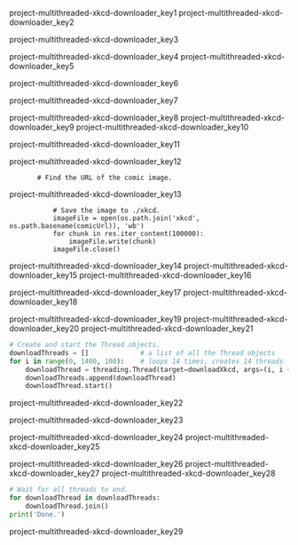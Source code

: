 project-multithreaded-xkcd-downloader_key1
project-multithreaded-xkcd-downloader_key2


project-multithreaded-xkcd-downloader_key3


project-multithreaded-xkcd-downloader_key4
project-multithreaded-xkcd-downloader_key5


project-multithreaded-xkcd-downloader_key6


project-multithreaded-xkcd-downloader_key7



project-multithreaded-xkcd-downloader_key8
project-multithreaded-xkcd-downloader_key9
project-multithreaded-xkcd-downloader_key10


project-multithreaded-xkcd-downloader_key11


project-multithreaded-xkcd-downloader_key12


           # Find the URL of the comic image.
project-multithreaded-xkcd-downloader_key13


               # Save the image to ./xkcd.
               imageFile = open(os.path.join('xkcd', os.path.basename(comicUrl)), 'wb')
               for chunk in res.iter_content(100000):
                   imageFile.write(chunk)
               imageFile.close()

project-multithreaded-xkcd-downloader_key14
project-multithreaded-xkcd-downloader_key15
project-multithreaded-xkcd-downloader_key16


project-multithreaded-xkcd-downloader_key17
project-multithreaded-xkcd-downloader_key18



project-multithreaded-xkcd-downloader_key19
project-multithreaded-xkcd-downloader_key20
project-multithreaded-xkcd-downloader_key21
```python
# Create and start the Thread objects.
downloadThreads = []             # a list of all the Thread objects
for i in range(0, 1400, 100):    # loops 14 times, creates 14 threads
    downloadThread = threading.Thread(target=downloadXkcd, args=(i, i + 99))
    downloadThreads.append(downloadThread)
    downloadThread.start()
```
project-multithreaded-xkcd-downloader_key22


project-multithreaded-xkcd-downloader_key23


project-multithreaded-xkcd-downloader_key24
project-multithreaded-xkcd-downloader_key25



project-multithreaded-xkcd-downloader_key26
project-multithreaded-xkcd-downloader_key27
project-multithreaded-xkcd-downloader_key28
```python
# Wait for all threads to end.
for downloadThread in downloadThreads:
    downloadThread.join()
print('Done.')
```
project-multithreaded-xkcd-downloader_key29

